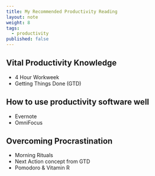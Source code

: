 ```yaml
---
title: My Recommended Productivity Reading
layout: note
weight: 8
tags: 
  - productivity
published: false
---
```


## Vital Productivity Knowledge

+  4 Hour Workweek
+ Getting Things Done (GTD)

## How to use productivity software well

+ Evernote
+ OmniFocus

## Overcoming Procrastination

+ Morning Rituals
+ Next Action concept from GTD
+ Pomodoro & Vitamin R